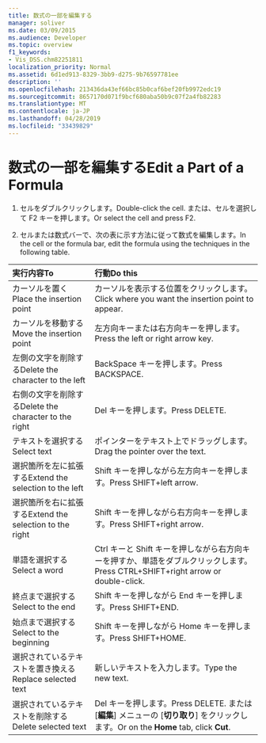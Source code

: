 ```yaml
---
title: 数式の一部を編集する
manager: soliver
ms.date: 03/09/2015
ms.audience: Developer
ms.topic: overview
f1_keywords:
- Vis_DSS.chm82251811
localization_priority: Normal
ms.assetid: 6d1ed913-8329-3bb9-d275-9b76597781ee
description: ''
ms.openlocfilehash: 213436da43ef66bc85b0caf6bef20fb9972edc19
ms.sourcegitcommit: 8657170d071f9bcf680aba50b9c07f2a4fb82283
ms.translationtype: MT
ms.contentlocale: ja-JP
ms.lasthandoff: 04/28/2019
ms.locfileid: "33439829"
---
```

# <a name="edit-a-part-of-a-formula"></a><span data-ttu-id="a131c-102">数式の一部を編集する</span><span class="sxs-lookup"><span data-stu-id="a131c-102">Edit a Part of a Formula</span></span>

1. <span data-ttu-id="a131c-103">セルをダブルクリックします。</span><span class="sxs-lookup"><span data-stu-id="a131c-103">Double-click the cell.</span></span> <span data-ttu-id="a131c-104">または、セルを選択して F2 キーを押します。</span><span class="sxs-lookup"><span data-stu-id="a131c-104">Or select the cell and press F2.</span></span>
    
2. <span data-ttu-id="a131c-105">セルまたは数式バーで、次の表に示す方法に従って数式を編集します。</span><span class="sxs-lookup"><span data-stu-id="a131c-105">In the cell or the formula bar, edit the formula using the techniques in the following table.</span></span>
    
|<span data-ttu-id="a131c-106">**実行内容**</span><span class="sxs-lookup"><span data-stu-id="a131c-106">**To**</span></span>|<span data-ttu-id="a131c-107">**行動**</span><span class="sxs-lookup"><span data-stu-id="a131c-107">**Do this**</span></span>|
|:-----|:-----|
| <span data-ttu-id="a131c-108">カーソルを置く</span><span class="sxs-lookup"><span data-stu-id="a131c-108">Place the insertion point</span></span>  <br/> | <span data-ttu-id="a131c-109">カーソルを表示する位置をクリックします。</span><span class="sxs-lookup"><span data-stu-id="a131c-109">Click where you want the insertion point to appear.</span></span>  <br/> |
| <span data-ttu-id="a131c-110">カーソルを移動する</span><span class="sxs-lookup"><span data-stu-id="a131c-110">Move the insertion point</span></span>  <br/> | <span data-ttu-id="a131c-111">左方向キーまたは右方向キーを押します。</span><span class="sxs-lookup"><span data-stu-id="a131c-111">Press the left or right arrow key.</span></span>  <br/> |
| <span data-ttu-id="a131c-112">左側の文字を削除する</span><span class="sxs-lookup"><span data-stu-id="a131c-112">Delete the character to the left</span></span>  <br/> | <span data-ttu-id="a131c-113">BackSpace キーを押します。</span><span class="sxs-lookup"><span data-stu-id="a131c-113">Press BACKSPACE.</span></span>  <br/> |
| <span data-ttu-id="a131c-114">右側の文字を削除する</span><span class="sxs-lookup"><span data-stu-id="a131c-114">Delete the character to the right</span></span>  <br/> | <span data-ttu-id="a131c-115">Del キーを押します。</span><span class="sxs-lookup"><span data-stu-id="a131c-115">Press DELETE.</span></span>  <br/> |
| <span data-ttu-id="a131c-116">テキストを選択する</span><span class="sxs-lookup"><span data-stu-id="a131c-116">Select text</span></span>  <br/> | <span data-ttu-id="a131c-117">ポインターをテキスト上でドラッグします。</span><span class="sxs-lookup"><span data-stu-id="a131c-117">Drag the pointer over the text.</span></span>  <br/> |
| <span data-ttu-id="a131c-118">選択箇所を左に拡張する</span><span class="sxs-lookup"><span data-stu-id="a131c-118">Extend the selection to the left</span></span>  <br/> | <span data-ttu-id="a131c-119">Shift キーを押しながら左方向キーを押します。</span><span class="sxs-lookup"><span data-stu-id="a131c-119">Press SHIFT+left arrow.</span></span>  <br/> |
| <span data-ttu-id="a131c-120">選択箇所を右に拡張する</span><span class="sxs-lookup"><span data-stu-id="a131c-120">Extend the selection to the right</span></span>  <br/> | <span data-ttu-id="a131c-121">Shift キーを押しながら右方向キーを押します。</span><span class="sxs-lookup"><span data-stu-id="a131c-121">Press SHIFT+right arrow.</span></span>  <br/> |
| <span data-ttu-id="a131c-122">単語を選択する</span><span class="sxs-lookup"><span data-stu-id="a131c-122">Select a word</span></span>  <br/> | <span data-ttu-id="a131c-123">Ctrl キーと Shift キーを押しながら右方向キーを押すか、単語をダブルクリックします。</span><span class="sxs-lookup"><span data-stu-id="a131c-123">Press CTRL+SHIFT+right arrow or double-click.</span></span>  <br/> |
| <span data-ttu-id="a131c-124">終点まで選択する</span><span class="sxs-lookup"><span data-stu-id="a131c-124">Select to the end</span></span>  <br/> | <span data-ttu-id="a131c-125">Shift キーを押しながら End キーを押します。</span><span class="sxs-lookup"><span data-stu-id="a131c-125">Press SHIFT+END.</span></span>  <br/> |
| <span data-ttu-id="a131c-126">始点まで選択する</span><span class="sxs-lookup"><span data-stu-id="a131c-126">Select to the beginning</span></span>  <br/> | <span data-ttu-id="a131c-127">Shift キーを押しながら Home キーを押します。</span><span class="sxs-lookup"><span data-stu-id="a131c-127">Press SHIFT+HOME.</span></span>  <br/> |
| <span data-ttu-id="a131c-128">選択されているテキストを置き換える</span><span class="sxs-lookup"><span data-stu-id="a131c-128">Replace selected text</span></span>  <br/> | <span data-ttu-id="a131c-129">新しいテキストを入力します。</span><span class="sxs-lookup"><span data-stu-id="a131c-129">Type the new text.</span></span>  <br/> |
| <span data-ttu-id="a131c-130">選択されているテキストを削除する</span><span class="sxs-lookup"><span data-stu-id="a131c-130">Delete selected text</span></span>  <br/> | <span data-ttu-id="a131c-131">Del キーを押します。</span><span class="sxs-lookup"><span data-stu-id="a131c-131">Press DELETE.</span></span> <span data-ttu-id="a131c-132">または [**編集**] メニューの [**切り取り**] をクリックします。</span><span class="sxs-lookup"><span data-stu-id="a131c-132">Or on the **Home** tab, click **Cut**.</span></span>  <br/> |
   

